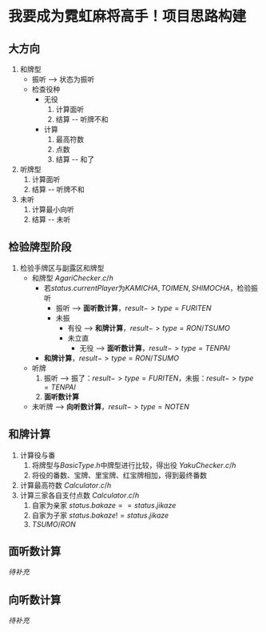 # 我要成为霓虹麻将高手！项目思路构建

## 大方向

1. 和牌型 
   - 振听 --> 状态为振听
   - 检查役种
      - 无役
        1. 计算面听
        2. 结算 -- 听牌不和
      - 计算
         1. 最高符数
         2. 点数
         3. 结算 -- 和了
2. 听牌型
   1. 计算面听
   2. 结算 -- 听牌不和
3. 未听
   1. 计算最小向听
   2. 结算 -- 未听

## 检验牌型阶段

1. 检验手牌区与副露区和牌型
   - 和牌型 $AgariChecker.c/h$
      - 若$status.currentPlayer$为$KAMICHA, TOIMEN, SHIMOCHA$，检验振听
         - 振听 --> **面听数计算**，$result->type = FURITEN$
         - 未振
            - 有役 --> **和牌计算**，$result->type = RON/TSUMO$
            - 未立直
               - 无役 --> **面听数计算**，$result->type = TENPAI$
      - **和牌计算**，$result->type = RON/TSUMO$
   - 听牌
      1. 振听 --> 振了：$result->type = FURITEN$，未振：$result->type = TENPAI$
      2. **面听数计算**
   - 未听牌 --> **向听数计算**，$result->type = NOTEN$

## 和牌计算

1. 计算役与番
   1. 将牌型与$BasicType.h$中牌型进行比较，得出役 $YakuChecker.c/h$
   2. 将役的番数、宝牌、里宝牌、红宝牌相加，得到最终番数
2. 计算最高符数 $Calculator.c/h$
3. 计算三家各自支付点数 $Calculator.c/h$
   1. 自家为亲家 $status.bakaze == status.jikaze$
   2. 自家为子家 $status.bakaze != status.jikaze$
   3. $TSUMO/RON$

## 面听数计算

*待补充*

## 向听数计算

*待补充*